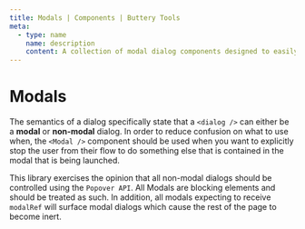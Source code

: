 ```yaml
---
title: Modals | Components | Buttery Tools
meta:
  - type: name
    name: description
    content: A collection of modal dialog components designed to easily and imperatively control blocking UI dialogs.
---
```


# Modals

The semantics of a dialog specifically state that a `<dialog />` can either be a **modal** or **non-modal** dialog.
In order to reduce confusion on what to use when, the `<Modal />` component should be used when you want to explicitly stop
the user from their flow to do something else that is contained in the modal that is being launched.

This library exercises the opinion that all non-modal dialogs should be controlled using the `Popover API`. All Modals
are blocking elements and should be treated as such. In addition, all modals expecting to receive `modalRef` will surface
modal dialogs which cause the rest of the page to become inert.
